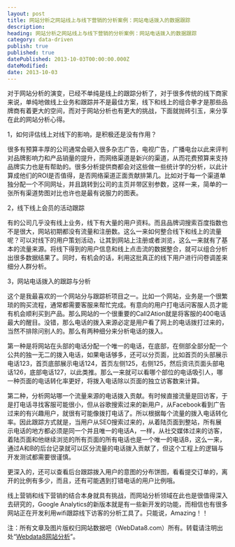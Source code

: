 ```yaml
---
layout: post
title: 网站分析之网站线上与线下营销的分析案例：网站电话拨入的数据跟踪
description:
heading: 网站分析之网站线上与线下营销的分析案例：网站电话拨入的数据跟踪
category: data-driven
publish: true
published: true
datePublished: 2013-10-03T00:00:00.000Z
dateModified:
date: 2013-10-03
---
```


对于网站分析的演变，已经不单纯是线上的跟踪分析了，对于很多传统的线下商家来说，单纯地做线上业务和跟踪并不是最佳方案，线下和线上的组合拳才是那些品牌商有着更大的空间，而对于网站分析也有更大的挑战，下面就抛砖引玉，来分享在此的网站分析心得。

1，如何评估线上对线下的影响，是积极还是没有作用？

很多有预算丰厚的公司通常会砸入很多杂志广告，电视广告，广播电台以此来评判对品牌影响力和产品销量的提升，而网络渠道是新兴的渠道，从而花费预算来支持品牌实力也是有帮助的。很多分析提供商都会对这些做一些统计学的分析，以此计算成他们的ROI是否值得，是否网络渠道正面贡献排第几。比如对于每一个渠道单独分配一个不同网址，并且跳转到公司的主页并带区别参数，这样一来，简单的一张所有渠道势图对比也许也是最有说服力的图表。

2，线下线上会员的活动跟踪

有的公司几乎没有线上业务，线下有大量的用户资料。而且品牌词搜索百度指数也不是很大，网站初期都没有流量和注册数。这么一来如何整合线下和线上的流量呢？可以对线下的用户策划活动，让其到网站上注册或者浏览，这么一来就有了基本的流量来源。将线下得到的用户信息和线上点击流的数据整合，就可以组合分析出很多数据结果了。同时，有机会的话，利用这批真正的线下用户进行问卷调差来细分人群分析。

3，网站电话拨入的跟踪与分析

这个是我最喜欢的一个网站分与跟踪析项目之一。比如一个网站，业务是一个很繁琐的购买流程，通常都需要客服来帮忙完成。有意向的用户打电话问客服人员才能有机会顺利买到产品。那么网站的一个很重要的Call2Ation就是将客服的400电话最大的醒目。没错，那么电话的拨入来源必定是用户看了网上的电话拨打过来的，当然不排除问别人的。那么有两种细分来分析电话的拨入。

第一种是将网站在头部的电话分配一个唯一的电话，在底部，在侧部全部分配一个公共的独一无二的拨入电话，如果电话够多，还可以分页面，比如首页的头部展示电话123，首页底部展示电话124，首页左侧125，右侧125，然后资讯页面头部电话126，底部电话127，以此类推。那么一来就可以看哪个部位的电话吸引人，哪一种页面的电话转化率更好，将拨入电话除以页面的独立访客数来计算。

第二种，分析网站哪一个流量来源的电话拨入贡献。有时候直接流量是回访客，于是打电话寻找客服可能很小，但从谷歌搜索过来的新用户，从Facebook看到广告过来的有兴趣用户，就很有可能像拨打电话了。所以根据每个流量的拨入电话转化率。因此跟踪方式就是，当用户从SEO搜索过来的，从着陆页面到整站，所有展示电话的地方都必须是同一个并且唯一的电话A，一样，从社交媒体过来的访客，着陆页面和他继续浏览的所有页面的所有电话也是一个唯一的电话B，这么一来，通过A和B的后台记录就可以区分流量的电话拨入贡献了，但这个工程上的逻辑与开发测试都需要很谨慎。

更深入的，还可以查看后台跟踪拨入用户的意图的分布饼图，看看提交订单的，离开的比例有多少，而且，还有可能遇到打错电话的用户比例哦。

线上营销和线下营销的结合本身就具有挑战，而网站分析领域在此也是很值得深入去研究的，Google Analytics的新版本就是有一些新开发的功能，而相信也有很多网站正在开发利用wifi跟踪线下访客的分析工具了。只能说，Amazing！！

注：所有文章及图片版权归网站数据吧（WebData8.com）所有。转载请注明出处“<a href="/">Webdata8网站分析</a>”。

